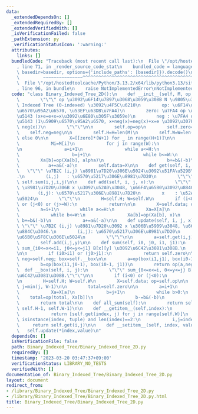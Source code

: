 ```yaml
---
data:
  _extendedDependsOn: []
  _extendedRequiredBy: []
  _extendedVerifiedWith: []
  _isVerificationFailed: false
  _pathExtension: py
  _verificationStatusIcon: ':warning:'
  attributes:
    links: []
  bundledCode: "Traceback (most recent call last):\n  File \"/opt/hostedtoolcache/Python/3.13.2/x64/lib/python3.13/site-packages/onlinejudge_verify/documentation/build.py\"\
    , line 71, in _render_source_code_stat\n    bundled_code = language.bundle(stat.path,\
    \ basedir=basedir, options={'include_paths': [basedir]}).decode()\n          \
    \         ~~~~~~~~~~~~~~~^^^^^^^^^^^^^^^^^^^^^^^^^^^^^^^^^^^^^^^^^^^^^^^^^^^^^^^^^^^^^^^^^^\n\
    \  File \"/opt/hostedtoolcache/Python/3.13.2/x64/lib/python3.13/site-packages/onlinejudge_verify/languages/python.py\"\
    , line 96, in bundle\n    raise NotImplementedError\nNotImplementedError\n"
  code: "class Binary_Indexed_Tree_2D():\n    def __init__(self, M, op, zero, neg):\n\
    \        \"\"\" op \u3092\u6F14\u7B97\u3068\u3059\u308B N \u9805\u306E Binary\
    \ Indexed Tree (0-indexed) \u3092\u4F5C\u6210\n        op: \u6F14\u7B97 (2\u5909\
    \u6570\u95A2\u6570, \u53EF\u63DB\u7FA4)\n        zero: \u7FA4 op \u306E\u5358\u4F4D\
    \u5143 (x+e=e+x=x\u3092\u6E80\u305F\u3059e)\n        neg : \u7FA4 op \u306E\u9006\
    \u5143 (1\u5909\u6570\u95A2\u6570, x+neg(x)=neg(x)+x=e \u3092\u307F\u305F\u3059\
    \ neg(x))\n        \"\"\"\n\n        self.op=op\n        self.zero=zero\n    \
    \    self.neg=neg\n\n        self.H=H=len(M)\n        self.W=W=len(M[0]) if self.H\
    \ else 0\n\n        X=[[zero]*(W+1) for _ in range(H+1)]\n\n        for i in range(H):\n\
    \            Mi=M[i]\n            for j in range(W):\n                alpha=Mi[j]\n\
    \n                a=i+1\n                while a<=H:\n                    Xa=X[a]\n\
    \                    b=j+1\n                    while b<=W:\n                \
    \        Xa[b]=op(Xa[b], alpha)\n                        b+=b&(-b)\n         \
    \           a+=a&(-a)\n        self.data=X\n\n    def get(self, i, j):\n     \
    \   \"\"\" \u7B2C (i,j) \u8981\u7D20\u306E\u5024\u3092\u51FA\u529B\u3059\u308B\
    .\n        (i,j)   : \u6570\u5217\u306E\u8981\u7D20\n        \"\"\"\n        return\
    \ self.sum(i,j,i,j)\n\n    def add(self, i, j, x):\n        \"\"\" \u7B2C (i,j)\
    \ \u8981\u7D20\u306B x \u3092\u52A0\u3048, \u66F4\u65B0\u3092\u884C\u3046.\n \
    \       (i,j): \u6570\u5217\u306E\u8981\u7D20\n        x    : \u52A0\u3048\u308B\
    \u5024\n        \"\"\"\n        H=self.H; W=self.W\n        if (i<0) or (i>=H)\
    \ or (j<0) or (j>=W):\n            return\n\n        X=self.data; op=self.op\n\
    \        a=i+1\n        while a<=H:\n            Xa=X[a]\n            b=j+1\n\
    \            while b<=W:\n                Xa[b]=op(Xa[b], x)\n               \
    \ b+=b&(-b)\n            a+=a&(-a)\n\n    def update(self, i, j, x):\n       \
    \ \"\"\" \u7B2C (i,j) \u8981\u7D20\u3092 x \u306B\u5909\u3048, \u66F4\u65B0\u3092\
    \u884C\u3046.\n        (i,j): \u6570\u5217\u306E\u8981\u7D20\n        x: \u66F4\
    \u65B0\u5F8C\u306E\u5024\n        \"\"\"\n\n        a=self.get(i,j)\n        y=self.op(self.neg(a),x)\n\
    \        self.add(i,j,y)\n\n    def sum(self, i0, j0, i1, j1):\n        \"\"\"\
    \ sum_{i0<=x<=i1, j0<=y<=j1} B[x][y] \u3092\u6C42\u3081\u308B.\n        \"\"\"\
    \n\n        if (i0>i1) or (j0>j1):\n            return self.zero\n\n        op=self.op;\
    \ neg=self.neg; box=self.__box\n\n        a=op(box(i1,j1), box(i0-1, j0-1))\n\
    \        b=op(box(i1,j0-1), box(i0-1, j1))\n        return op(a,neg(b))\n\n  \
    \  def __box(self, i, j):\n        \"\"\" sum_{0<=x<=i, 0<=y<=j} B[x][y] \u3092\
    \u6C42\u3081\u308B.\"\"\"\n\n        if (i<0) or (j<0):\n            return self.zero\n\
    \n        H=self.H; W=self.W\n        X=self.data; op=self.op\n\n        i=min(i,H-1);\
    \ j=min(j, W-1)\n\n        total=self.zero\n\n        a=i+1\n        while a>0:\n\
    \            Xa=X[a]\n            b=j+1\n            while b>0:\n            \
    \    total=op(total, Xa[b])\n                b-=b&(-b)\n            a-=a&(-a)\n\
    \        return total\n\n    def all_sum(self):\n        return self.sum(0, 0,\
    \ self.H-1, self.W-1)\n\n    def __getitem__(self,index):\n        if isinstance(index,int):\n\
    \            return [self.get(index, j) for j in range(self.W)]\n        elif\
    \ isinstance(index, tuple) and len(index)==2:\n            i,j=index\n       \
    \     return self.get(i,j)\n\n    def __setitem__(self, index, value):\n     \
    \   self.update(*index,value)\n"
  dependsOn: []
  isVerificationFile: false
  path: Binary_Indexed_Tree/Binary_Indexed_Tree_2D.py
  requiredBy: []
  timestamp: '2023-03-20 03:47:37+09:00'
  verificationStatus: LIBRARY_NO_TESTS
  verifiedWith: []
documentation_of: Binary_Indexed_Tree/Binary_Indexed_Tree_2D.py
layout: document
redirect_from:
- /library/Binary_Indexed_Tree/Binary_Indexed_Tree_2D.py
- /library/Binary_Indexed_Tree/Binary_Indexed_Tree_2D.py.html
title: Binary_Indexed_Tree/Binary_Indexed_Tree_2D.py
---
```


